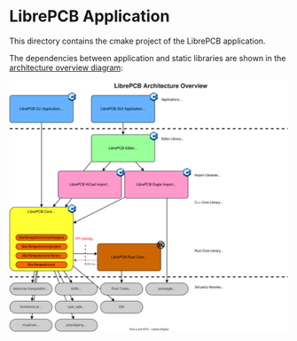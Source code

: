 # LibrePCB Application

This directory contains the cmake project of the LibrePCB application.

The dependencies between application and static libraries are shown in the [architecture overview diagram](/dev/doxygen/images/architecture_overview.svg):

![Architecture Overview Diagram](/dev/doxygen/images/architecture_overview.svg)
